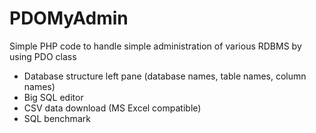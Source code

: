 # PDOMyAdmin
Simple PHP code to handle simple administration of various RDBMS by using PDO class
- Database structure left pane (database names, table names, column names)
- Big SQL editor
- CSV data download (MS Excel compatible)
- SQL benchmark
